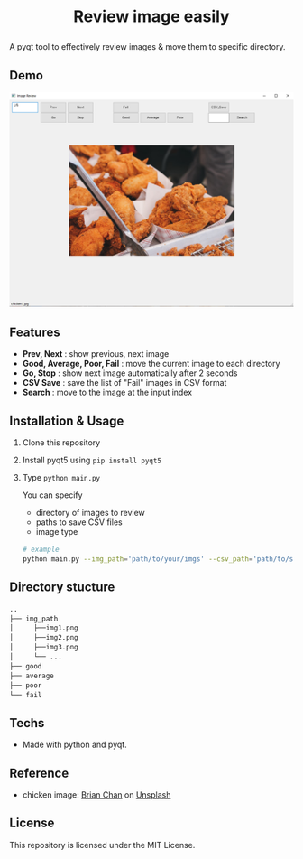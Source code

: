 <h1 align="center">
    <p>Review image easily</p>
</h1>

A pyqt tool to effectively review images & move them to specific directory.

## Demo

<div align="center">
  <img src="./img/img1.png" width=530>
</div>

## Features

- **Prev, Next** : show previous, next image 
- **Good, Average, Poor, Fail** : move the current image to each directory
- **Go, Stop** : show next image automatically after 2 seconds
- **CSV Save** : save the list of "Fail" images in CSV format
- **Search** : move to the image at the input index

## Installation & Usage

1. Clone this repository

2. Install pyqt5 using `pip install pyqt5`

3. Type `python main.py`  

    You can specify  
    - directory of images to review   
    - paths to save CSV files  
    - image type  
    ```bash
    # example
    python main.py --img_path='path/to/your/imgs' --csv_path='path/to/save/CSV' --type='png'
    ```

## Directory stucture

```bash
..
├── img_path
│     ├──img1.png
│     ├──img2.png
│     ├──img3.png
│     └── ...
├── good
├── average
├── poor
└── fail
```

## Techs

- Made with python and pyqt.

## Reference

- chicken image: [Brian Chan](https://unsplash.com/@tigerrulezzz) on [Unsplash](https://unsplash.com/)

## License

This repository is licensed under the MIT License.